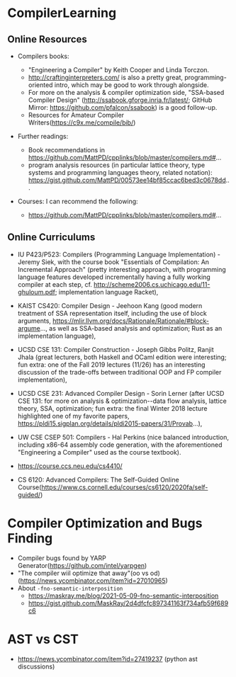# CompilerLearning

## Online Resources

* Compilers books: 
  - "Engineering a Compiler" by Keith Cooper and Linda Torczon. 
  - http://craftinginterpreters.com/ is also a pretty great, programming-oriented intro, which may be good to work through alongside. 
  - For more on the analysis & compiler optimization side, "SSA-based Compiler Design" (http://ssabook.gforge.inria.fr/latest/; GitHub Mirror: https://github.com/pfalcon/ssabook) is a good follow-up.
  - Resources for Amateur Compiler Writers(https://c9x.me/compile/bib/)

* Further readings: 
  - Book recommendations in https://github.com/MattPD/cpplinks/blob/master/compilers.md#... 
  - program analysis resources (in particular lattice theory, type systems and programming languages theory, related notation): https://gist.github.com/MattPD/00573ee14bf85ccac6bed3c0678dd...

* Courses: I can recommend the following: 

  - https://github.com/MattPD/cpplinks/blob/master/compilers.md#...

## Online Curriculums
- IU P423/P523: Compilers (Programming Language Implementation) - Jeremy Siek, with the course book "Essentials of Compilation: An Incremental Approach" (pretty interesting approach, with programming language features developed incrementally having a fully working compiler at each step, cf. http://scheme2006.cs.uchicago.edu/11-ghuloum.pdf; implementation language Racket),

- KAIST CS420: Compiler Design - Jeehoon Kang (good modern treatment of SSA representation itself, including the use of block arguments, https://mlir.llvm.org/docs/Rationale/Rationale/#block-argume..., as well as SSA-based analysis and optimization; Rust as an implementation language),

- UCSD CSE 131: Compiler Construction - Joseph Gibbs Politz, Ranjit Jhala (great lecturers, both Haskell and OCaml edition were interesting; fun extra: one of the Fall 2019 lectures (11/26) has an interesting discussion of the trade-offs between traditional OOP and FP compiler implementation),

- UCSD CSE 231: Advanced Compiler Design - Sorin Lerner (after UCSD CSE 131: for more on analysis & optimization--data flow analysis, lattice theory, SSA, optimization; fun extra: the final Winter 2018 lecture highlighted one of my favorite papers, https://pldi15.sigplan.org/details/pldi2015-papers/31/Provab...),

- UW CSE CSEP 501: Compilers - Hal Perkins (nice balanced introduction, including x86-64 assembly code generation, with the aforementioned "Engineering a Compiler" used as the course textbook). 

- https://course.ccs.neu.edu/cs4410/

- CS 6120: Advanced Compilers: The Self-Guided Online Course(https://www.cs.cornell.edu/courses/cs6120/2020fa/self-guided/)
  
# Compiler Optimization and Bugs Finding

  - Compiler bugs found by YARP Generator(https://github.com/intel/yarpgen)
  - "The compiler wiil optimize that away"(oo vs od)(https://news.ycombinator.com/item?id=27010965)
  - About `-fno-semantic-interposition`
    * https://maskray.me/blog/2021-05-09-fno-semantic-interposition
    * https://gist.github.com/MaskRay/2d4dfcfc897341163f734afb59f689c6

# AST vs CST
  - https://news.ycombinator.com/item?id=27419237 (python ast discussions)
